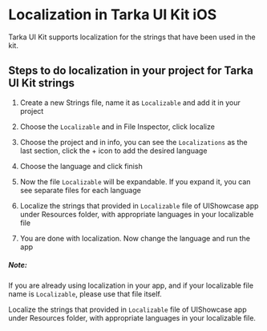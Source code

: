 # Localization in Tarka UI Kit iOS

Tarka UI Kit supports localization for the strings that have been used in the kit.

## Steps to do localization in your project for Tarka UI Kit strings

1. Create a new Strings file, name it as `Localizable` and add it in your project

2. Choose the `Localizable` and in File Inspector, click localize

3. Choose the project and in info, you can see the `Localizations` as the last section, click the + icon to add the desired language 

4. Choose the language and click finish

5. Now the file `Localizable` will be expandable. If you expand it, you can see separate files for each language

6. Localize the strings that provided in `Localizable` file of UIShowcase app under Resources folder, with appropriate languages in your localizable file

7. You are done with localization. Now change the language and run the app


##### Note:

If you are already using localization in your app, and if your localizable file name is `Localizable`, please use that file itself.

Localize the strings that provided in `Localizable` file of UIShowcase app under Resources folder, with appropriate languages in your localizable file.
